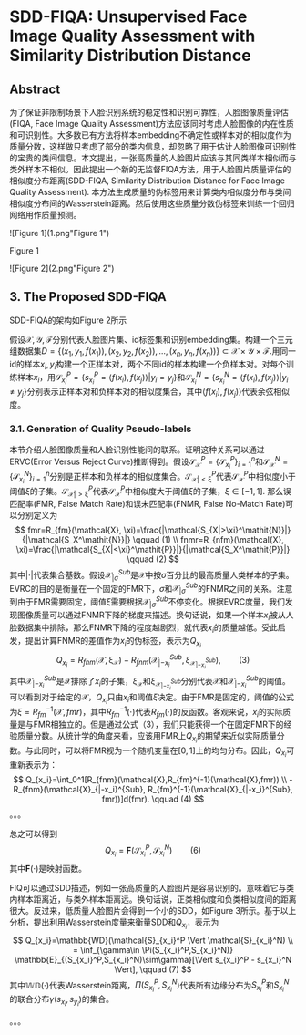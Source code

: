 # SDD-FIQA: Unsupervised Face Image Quality Assessment with Similarity Distribution Distance

## Abstract

为了保证非限制场景下人脸识别系统的稳定性和识别可靠性，人脸图像质量评估(FIQA, Face Image Quality Assessment)方法应该同时考虑人脸图像的内在性质和可识别性。大多数已有方法将样本embedding不确定性或样本对的相似度作为质量分数，这样做只考虑了部分的类内信息，却忽略了用于估计人脸图像可识别性的宝贵的类间信息。本文提出，一张高质量的人脸图片应该与其同类样本相似而与类外样本不相似。因此提出一个新的无监督FIQA方法，用于人脸图片质量评估的相似度分布距离(SDD-FIQA, Similarity Distribution Distance for Face Image Quality Assessment). 本方法生成质量的伪标签用来计算类内相似度分布与类间相似度分布间的Wasserstein距离。然后使用这些质量分数伪标签来训练一个回归网络用作质量预测。

![Figure 1](1.png"Figure 1")

Figure 1

![Figure 2](2.png"Figure 2")

## 3. The Proposed SDD-FIQA

SDD-FIQA的架构如Figure 2所示

假设$\mathcal{X,Y,F}$分别代表人脸图片集、id标签集和识别embedding集。构建一个三元组数据集$D=\{(x_1,y_1,f(x_1)),(x_2,y_2,f(x_2)),...,(x_n,y_n,f(x_n))\} \subset \mathcal{X \times Y \times F}.$用同一id的样本$x_i,y_i$构建一个正样本对，两个不同id的样本构建一个负样本对。对每个训练样本$x_i$，用$\mathcal{S}_{x_i}^P=\{s_{x_i}^P=\langle f(x_i), f(x_j) \rangle | y_i=y_j\}$和$\mathcal{S}_{x_i}^N=\{s_{x_i}^N=\langle f(x_i), f(x_j) \rangle | y_i \ne y_j\}$分别表示正样本对和负样本对的相似度集合，其中$\langle f(x_i), f(x_j) \rangle$代表余弦相似度。

### 3.1. Generation of Quality Pseudo-labels

本节介绍人脸图像质量和人脸识别性能间的联系。证明这种关系可以通过ERVC(Error Versus Reject Curve)推断得到。假设$\mathcal{S_X}^P=\{\mathcal{S}_{x_i}^P\}_{i=1}^n$和$\mathcal{S_X}^N=\{\mathcal{S}_{x_i}^N\}_{i=1}^n$分别是正样本和负样本的相似度集合。$\mathcal{S_{X|<\xi}}^P$代表$\mathcal{S_X}^P$中相似度小于阈值$\xi$的子集。$\mathcal{S_{X|>\xi}}^P$代表$\mathcal{S_X}^P$中相似度大于阈值$\xi$的子集，$\xi \in [-1,1]$. 那么误匹配率(FMR, False Match Rate)和误未匹配率(FNMR, False No-Match Rate)可以分别定义为
$$
fmr=R_{fm}(\mathcal{X}, \xi)=\frac{|\mathcal{S_{X|>\xi}^\mathit{N}}|}{|\mathcal{S_X^\mathit{N}}|} \qquad (1) \\
fnmr=R_{nfm}(\mathcal{X}, \xi)=\frac{|\mathcal{S_{X|<\xi}^\mathit{P}}|}{|\mathcal{S_X^\mathit{P}}|} \qquad (2)
$$
其中$|\cdot|$代表集合基数。假设$\mathcal{X}_{| \sigma}^{Sub}$是$\mathcal{X}$中按$\sigma$百分比的最高质量人类样本的子集。EVRC的目的是衡量在一个固定的FMR下，$\sigma$和$\mathcal{X}_{| \sigma}^{Sub}$的FNMR之间的关系。注意到由于FMR需要固定，阈值$\xi$需要根据$\mathcal{X}_{| \sigma}^{Sub}$不停变化。根据EVRC度量，我们发现图像质量可以通过FNMR下降的梯度来描述。换句话说，如果一个样本$x_i$被从人脸数据集中排除，那么FNMR下降的程度越剧烈，就代表$x_i$的质量越低。受此启发，提出计算FNMR的差值作为$x_i$的伪标签，表示为$Q_{x_i}$
$$
Q_{x_i}=R_{fnm}(\mathcal{X, \xi_X})-R_{fnm}(\mathcal{X}_{|-x_i}^{Sub}, \xi_{\mathcal{X}_{|-x_i}^{Sub}}), \qquad (3)
$$
其中$\mathcal{X}_{|-x_i}^{Sub}$是$\mathcal{X}$排除了$x_i$的子集，$\xi_{\mathcal{X}}$和$\xi_{\mathcal{X}_{|-x_i}^{Sub}}$分别代表$\mathcal{X}$和$\mathcal{X}_{|-x_i}^{Sub}$的阈值。可以看到对于给定的$\mathcal{X}$，$Q_{x_i}$只由$x_i$和阈值$\xi$决定。由于FMR是固定的，阈值的公式为$\xi=R_{fm}^{-1}(\mathcal{X}, fmr)$，其中$R_{fm}^{-1}(\cdot)$代表$R_{fm}(\cdot)$的反函数。客观来说，$x_i$的实际质量是与FMR相独立的。但是通过公式（3），我们只能获得一个在固定FMR下的经验质量分数。从统计学的角度来看，应该用FMR上$Q_{x_i}$的期望来近似实际质量分数。与此同时，可以将FMR视为一个随机变量在$[0,1]$上的均匀分布。因此，$Q_{x_i}$可重新表示为：
$$
Q_{x_i}=\int_0^1[R_{fnm}(\mathcal{X},R_{fm}^{-1}(\mathcal{X},fmr)) \\
-R_{fnm}(\mathcal{X}_{|-x_i}^{Sub}, R_{fm}^{-1}(\mathcal{X}_{|-x_i}^{Sub}, fmr))]d(fmr).  \qquad (4)
$$
。。。

总之可以得到
$$
Q_{x_i}=\textbf{F}(\mathcal{S}_{x_i}^P, \mathcal{S}_{x_i}^N)  \qquad (6)
$$
其中$\textbf{F}(\cdot)$是映射函数。

FIQ可以通过SDD描述，例如一张高质量的人脸图片是容易识别的。意味着它与类内样本距离近，与类外样本距离远。换句话说，正类相似度和负类相似度间的距离很大。反过来，低质量人脸图片会得到一个小的SDD，如Figure 3所示。基于以上分析，提出利用Wasserstein度量来衡量SDD和$Q_{x_i}$，表示为
$$
Q_{x_i}=\mathbb{WD}(\mathcal{S}_{x_i}^P \Vert \mathcal{S}_{x_i}^N) \\
= \inf_{\gamma\in \Pi(S_{x_i}^P,S_{x_i}^N)} \mathbb{E}_{(S_{x_i}^P,S_{x_i}^N)\sim\gamma}[\Vert s_{x_i}^P - s_{x_i}^N \Vert], \qquad (7)
$$
其中$\mathbb{WD}(\cdot)$代表Wasserstein距离，$\Pi(S_{x_i}^P,S_{x_i}^N)$代表所有边缘分布为$S_{x_i}^P$和$S_{x_i}^N$的联合分布$\gamma(s_{x_i}, s_{y_i})$的集合。

。。。